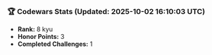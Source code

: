 ### 🏆 Codewars Stats (Updated: 2025-10-02 16:10:03 UTC)

- **Rank:** 8 kyu
- **Honor Points:** 3
- **Completed Challenges:** 1
